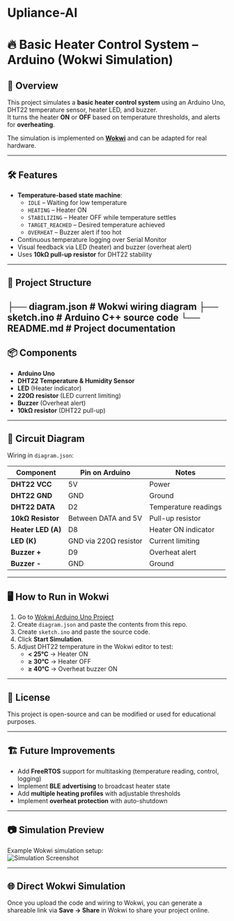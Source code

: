 # Upliance-AI
# 🔥 Basic Heater Control System – Arduino (Wokwi Simulation)

## 📌 Overview
This project simulates a **basic heater control system** using an Arduino Uno, DHT22 temperature sensor, heater LED, and buzzer.  
It turns the heater **ON** or **OFF** based on temperature thresholds, and alerts for **overheating**.

The simulation is implemented on **[Wokwi](https://wokwi.com/)** and can be adapted for real hardware.

---

## 🛠 Features
- **Temperature-based state machine**:
  - `IDLE` – Waiting for low temperature  
  - `HEATING` – Heater ON  
  - `STABILIZING` – Heater OFF while temperature settles  
  - `TARGET_REACHED` – Desired temperature achieved  
  - `OVERHEAT` – Buzzer alert if too hot  
- Continuous temperature logging over Serial Monitor  
- Visual feedback via LED (heater) and buzzer (overheat alert)  
- Uses **10kΩ pull-up resistor** for DHT22 stability  

---

## 📂 Project Structure
├── diagram.json # Wokwi wiring diagram
├── sketch.ino # Arduino C++ source code
└── README.md # Project documentation
---

## 📦 Components
- **Arduino Uno**
- **DHT22 Temperature & Humidity Sensor**
- **LED** (Heater indicator)
- **220Ω resistor** (LED current limiting)
- **Buzzer** (Overheat alert)
- **10kΩ resistor** (DHT22 pull-up)

---

## 🔌 Circuit Diagram
Wiring in `diagram.json`:

| Component | Pin on Arduino | Notes |
|-----------|---------------|-------|
| **DHT22 VCC** | 5V | Power |
| **DHT22 GND** | GND | Ground |
| **DHT22 DATA** | D2 | Temperature readings |
| **10kΩ Resistor** | Between DATA and 5V | Pull-up resistor |
| **Heater LED (A)** | D8 | Heater ON indicator |
| **LED (K)** | GND via 220Ω resistor | Current limiting |
| **Buzzer +** | D9 | Overheat alert |
| **Buzzer -** | GND | Ground |

---

## 🖥 How to Run in Wokwi
1. Go to [Wokwi Arduino Uno Project](https://wokwi.com/projects/new/arduino-uno)
2. Create `diagram.json` and paste the contents from this repo.
3. Create `sketch.ino` and paste the source code.
4. Click **Start Simulation**.
5. Adjust DHT22 temperature in the Wokwi editor to test:
   - **< 25°C** → Heater ON
   - **≥ 30°C** → Heater OFF
   - **≥ 40°C** → Overheat buzzer ON

---

## 📜 License
This project is open-source and can be modified or used for educational purposes.

---

## 🏗 Future Improvements
- Add **FreeRTOS** support for multitasking (temperature reading, control, logging)  
- Implement **BLE advertising** to broadcast heater state  
- Add **multiple heating profiles** with adjustable thresholds  
- Implement **overheat protection** with auto-shutdown

---

## 📷 Simulation Preview
Example Wokwi simulation setup:  
![Simulation Screenshot](docs/simulation.png)

---

## 🌐 Direct Wokwi Simulation
Once you upload the code and wiring to Wokwi, you can generate a shareable link via **Save → Share** in Wokwi to share your project online.
